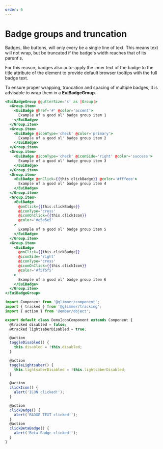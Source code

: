 ```yaml
---
order: 6
---
```


# Badge groups and truncation

<EuiText>
  <p>
Badges, like buttons, will only every be a single line of text. This means text will not wrap, but be truncated if the badge's width reaches that of its parent's.

For this reason, badges also auto-apply the inner text of the badge to the <EuiCode>title</EuiCode> attribute of the element to provide default browser tooltips with the full badge text.

To ensure proper wrapping, truncation and spacing of multiple badges, it is advisable to wrap them in a <strong>EuiBadgeGroup</strong>.

  </p>
</EuiText>

```hbs template
<EuiBadgeGroup @gutterSize='s' as |Group|>
  <Group.item>
    <EuiBadge @href='#' @color='accent'>
      Example of a good ol' badge group item 1
    </EuiBadge>
  </Group.item>
  <Group.item>
    <EuiBadge @iconType='check' @color='primary'>
      Example of a good ol' badge group item 2
    </EuiBadge>
  </Group.item>
  <Group.item>
    <EuiBadge @iconType='check' @iconSide='right' @color='success'>
      Example of a good ol' badge group item 3
    </EuiBadge>
  </Group.item>
  <Group.item>
    <EuiBadge @onClick={{this.clickBadge}} @color='#fffeee'>
      Example of a good ol' badge group item 4
    </EuiBadge>
  </Group.item>
  <Group.item>
    <EuiBadge
      @onClick={{this.clickBadge}}
      @iconType='cross'
      @iconOnClick={{this.clickIcon}}
      @color='#e5e5e5'
    >
      Example of a good ol' badge group item 5
    </EuiBadge>
  </Group.item>
  <Group.item>
    <EuiBadge
      @onClick={{this.clickBadge}}
      @iconSide='right'
      @iconType='cross'
      @iconOnClick={{this.clickIcon}}
      @color='#f5f5f5'
    >
      Example of a good ol' badge group item 6
    </EuiBadge>
  </Group.item>
</EuiBadgeGroup>
```

```js component
import Component from '@glimmer/component';
import { tracked } from '@glimmer/tracking';
import { action } from '@ember/object';

export default class DemoIconComponent extends Component {
  @tracked disabled = false;
  @tracked lightsaberDisabled = true;

  @action
  toggleDisabled() {
    this.disabled = !this.disabled;
  }

  @action
  toggleLightsaber() {
    this.lightsaberDisabled = !this.lightsaberDisabled;
  }

  @action
  clickIcon() {
    alert('ICON clicked!');
  }

  @action
  clickBadge() {
    alert('BADGE TEXT clicked!');
  }
  @action
  clickBetaBadge() {
    alert('Beta Badge clicked!');
  }
}
```
